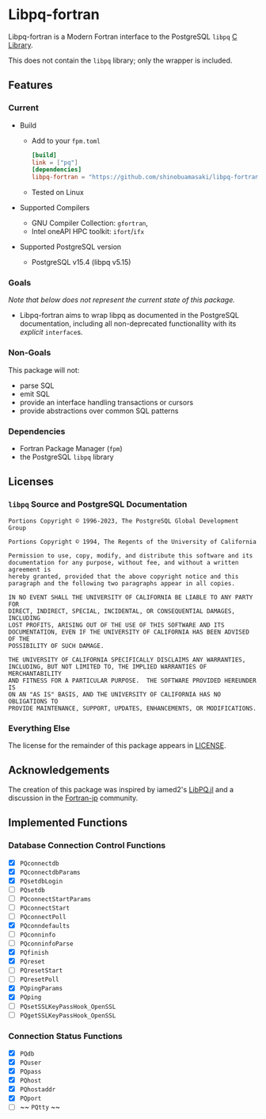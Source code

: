 # Libpq-fortran

Libpq-fortran is a Modern Fortran interface to the PostgreSQL `libpq` [C Library](https://www.postgresql.org/docs/current/libpq.html).

This does not contain the `libpq` library; only the wrapper is included.

## Features

### Current

- Build
   - Add to your `fpm.toml`
     ```toml
     [build]
     link = ["pq"]
     [dependencies]
     libpq-fortran = "https://github.com/shinobuamasaki/libpq-fortran"
     ```

   - Tested on Linux


- Supported Compilers
   - GNU Compiler Collection: `gfortran`,
   - Intel oneAPI HPC toolkit: `ifort`/`ifx`

- Supported PostgreSQL version
   - PostgreSQL v15.4 (libpq v5.15)


### Goals

*Note that below does not represent the current state of this package.*

- Libpq-fortran aims to wrap libpq as documented in the PostgreSQL documentation, including all non-deprecated functionallity with its *explicit* `interface`s.

### Non-Goals

This package will not:

- parse SQL
- emit SQL
- provide an interface handling transactions or cursors
- provide abstractions over common SQL patterns

### Dependencies

- Fortran Package Manager (`fpm`)
- the PostgreSQL `libpq` library

## Licenses

### `libpq` Source and PostgreSQL Documentation

```
Portions Copyright © 1996-2023, The PostgreSQL Global Development Group

Portions Copyright © 1994, The Regents of the University of California

Permission to use, copy, modify, and distribute this software and its
documentation for any purpose, without fee, and without a written agreement is
hereby granted, provided that the above copyright notice and this
paragraph and the following two paragraphs appear in all copies.

IN NO EVENT SHALL THE UNIVERSITY OF CALIFORNIA BE LIABLE TO ANY PARTY FOR
DIRECT, INDIRECT, SPECIAL, INCIDENTAL, OR CONSEQUENTIAL DAMAGES, INCLUDING
LOST PROFITS, ARISING OUT OF THE USE OF THIS SOFTWARE AND ITS
DOCUMENTATION, EVEN IF THE UNIVERSITY OF CALIFORNIA HAS BEEN ADVISED OF THE
POSSIBILITY OF SUCH DAMAGE.

THE UNIVERSITY OF CALIFORNIA SPECIFICALLY DISCLAIMS ANY WARRANTIES,
INCLUDING, BUT NOT LIMITED TO, THE IMPLIED WARRANTIES OF MERCHANTABILITY
AND FITNESS FOR A PARTICULAR PURPOSE.  THE SOFTWARE PROVIDED HEREUNDER IS
ON AN "AS IS" BASIS, AND THE UNIVERSITY OF CALIFORNIA HAS NO OBLIGATIONS TO
PROVIDE MAINTENANCE, SUPPORT, UPDATES, ENHANCEMENTS, OR MODIFICATIONS.
```

### Everything Else
The license for the remainder of this package appears in [LICENSE](https://github.com/ShinobuAmasaki/libpq-fortran/blob/main/LICENSE).


## Acknowledgements
The creation of this package was inspired by iamed2's [LibPQ.jl](https://github.com/iamed2/LibPQ.jl) and a discussion in the [Fortran-jp](https://fortran-jp.org/) community.

## Implemented Functions

### Database Connection Control Functions

- [x] `PQconnectdb`
- [x] `PQconnectdbParams`
- [x] `PQsetdbLogin`
- [ ] `PQsetdb`
- [ ] `PQconnectStartParams`
- [ ] `PQconnectStart`
- [ ] `PQconnectPoll`
- [x] `PQconndefaults`
- [ ] `PQconninfo`
- [ ] `PQconninfoParse`
- [x] `PQfinish`
- [x] `PQreset`
- [ ] `PQresetStart`
- [ ] `PQresetPoll`
- [x] `PQpingParams`
- [x] `PQping`
- [ ] `PQsetSSLKeyPassHook_OpenSSL`
- [ ] `PQgetSSLKeyPassHook_OpenSSL`

### Connection Status Functions

- [x] `PQdb`
- [x] `PQuser`
- [x] `PQpass`
- [x] `PQhost`
- [x] `PQhostaddr`
- [x] `PQport`
- [ ] ~~ `PQtty` ~~ 
